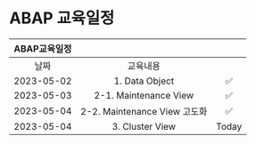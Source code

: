 # ABAP 교육일정

|ABAP교육일정|||
|:------:|:---:|:---:|
|날짜|교육내용||
|2023-05-02|1. Data Object|✅|
|2023-05-03|2-1. Maintenance View|✅|
|2023-05-04|2-2. Maintenance View 고도화|✅|
|2023-05-04|3. Cluster View| Today |
